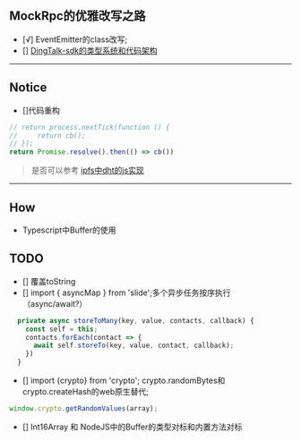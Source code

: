 ## MockRpc的优雅改写之路
+ [√] EventEmitter的class改写;
+ [] [DingTalk-sdk的类型系统和代码架构](https://github.com/Luncher/alipay/blob/master/src/config/index.ts)


---

## Notice
+ []代码重构
```js
// return process.nextTick(function () {
//     return cb();
// });
return Promise.resolve().then(() => cb())
```

> 是否可以参考 [ipfs中dht的js实现](https://github.com/libp2p/js-libp2p-kad-dht)
--- 

## How
+ Typescript中Buffer的使用

## TODO
+ [] 覆盖toString
+ [] import { asyncMap } from 'slide';多个异步任务按序执行 （async/await?）
```js
  private async storeToMany(key, value, contacts, callback) {
    const self = this;
    contacts.forEach(contact => {
      await self.storeTo(key, value, contact, callback);
    })
  }
```
+ [] import {crypto} from 'crypto'; crypto.randomBytes和crypto.createHash的web原生替代;
```js
window.crypto.getRandomValues(array);
```
+ [] Int16Array 和 NodeJS中的Buffer的类型对标和内置方法对标


